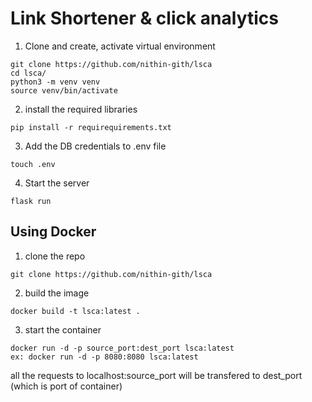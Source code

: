# Link Shortener & click analytics

1. Clone and create, activate virtual environment
```
git clone https://github.com/nithin-gith/lsca
cd lsca/
python3 -m venv venv
source venv/bin/activate 
```

2. install the required libraries
```
pip install -r requirequirements.txt
```

3. Add the DB credentials to .env file
```
touch .env
```

4. Start the server
```
flask run
```

## Using Docker
1. clone the repo
```
git clone https://github.com/nithin-gith/lsca
```
2. build the image
```
docker build -t lsca:latest .
```
3. start the container
```
docker run -d -p source_port:dest_port lsca:latest
ex: docker run -d -p 8080:8080 lsca:latest
```
all the requests to localhost:source_port will be transfered to dest_port (which is port of container)

